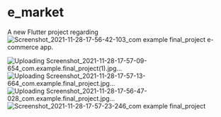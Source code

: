 # e_market

A new Flutter project regarding ![Screenshot_2021-11-28-17-56-42-103_com example final_project](https://user-images.githubusercontent.com/88866877/143767423-4a4505aa-267d-4875-99a8-121fb4dcd4b7.jpg)
e-commerce app.

![Uploading Screenshot_2021-11-28-17-57-09-654_com.example.final_project(1).jpg…]()
![Uploading Screenshot_2021-11-28-17-57-13-664_com.example.final_project.jpg…]()
![Uploading Screenshot_2021-11-28-17-56-47-028_com.example.final_project.jpg…]()
![Screenshot_2021-11-28-17-57-23-246_com example final_project](https://user-images.githubusercontent.com/88866877/143767441-5304b727-e911-494c-a26c-5eee0d1e152b.jpg)
